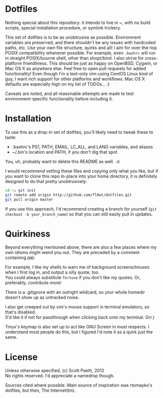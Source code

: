 Dotfiles
========

Nothing special about this repository: it intends to live in ~, with no build scripts, special installation procedure, or symlink trickery.

This set of dotfiles is to be as unobtrusive as possible. Environment variables are preserved, and there shouldn't be any issues with hardcoded paths, etc. Use your own file structure, quirks and all!
I aim for over-the-top POSIX compatibility whenever possible. For example, even ``.bashrc`` will run in straight POSIX/bourne shell, other than shopt/bind.
I also strive for cross-platform friendliness. This should be just as happy on OpenBSD, Cygwin, or Mac OS X as anywhere else.
Feel free to open pull requests for added functionality! Even though I'm a text-only vim-using CentOS Linux kind of guy, I want rich support for other platforms and workflows. Mac OS X defaults are especially high on my list of TODOs... :)

Caveats are noted, and all reasonable attempts are made to test environment-specific functionality before including it.

Installation
============

To use this as a drop-in set of dotfiles, you'll likely need to tweak these to taste:
 * .bashrc's PS1, PATH, EMAIL, LC_ALL, and LANG variables, and aliases
 * ~/.bin's location and PATH, if you don't dig that spot

You, uh, probably want to delete this README as well. `:D`

I would recommend vetting these files and copying only what you like, but if you want to clone this repo in-place into your home directory, it is definitely designed to do that pretty unobtrusively:

```bash
cd ~; git init
git remote add origin http://github.com/fl0at/dotfiles.git
git pull origin master
```

If you use this approach, I'd recommend creating a branch for yourself (`git checkout -b your_branch_name`) so that you can still easily pull in updates.

Quirkiness
==========

Beyond everything mentioned above, there are also a few places where my own idioms might weird you out. They are preceded by a comment containing _`@@@`_.

For example, I like my shells to warn me of background screens/tmuxes when I first log in, and output a silly quote, too.  
You could always substitute `fortune` if you don't like my quotes.
Or, preferably, contribute more!

There is a .gitignore with an outright wildcard, so your whole homedir doesn't show up as untracked noise.

I also get creeped out by vim's mouse support in terminal emulators, so that's disabled.  
(I'd like it if not for passthrough when clicking back onto my terminal. Grr.)

Tmux's keymap is also set up to act like GNU Screen in most respects. I understand most people do this, but I figured I'd note it as a quirk just the same.

License
=======

Unless otherwise specified, (c) Scott Paeth, 2012  
No rights reserved. I'd appreciate a namedrop though.

Sources cited where possible. Main source of inspiration was rtomayko's dotfiles, but then, The Internet(tm).
